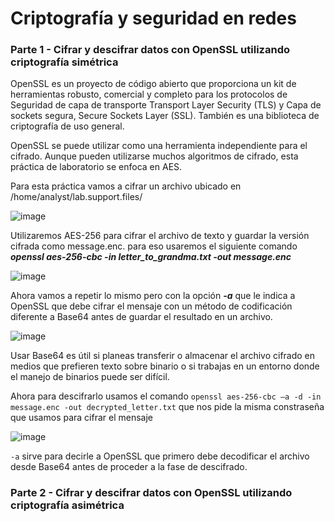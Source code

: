 # Criptografía y seguridad en redes

### Parte 1 - Cifrar y descifrar datos con OpenSSL utilizando criptografía simétrica

OpenSSL es un proyecto de código abierto que proporciona un kit de herramientas robusto, comercial y
completo para los protocolos de Seguridad de capa de transporte Transport Layer Security (TLS) y Capa de
sockets segura, Secure Sockets Layer (SSL). También es una biblioteca de criptografía de uso general.

OpenSSL se puede utilizar como una herramienta independiente para el cifrado. Aunque pueden utilizarse
muchos algoritmos de cifrado, esta práctica de laboratorio se enfoca en AES. 

Para esta práctica vamos a cifrar un archivo ubicado en /home/analyst/lab.support.files/

![image](https://github.com/user-attachments/assets/a080376a-7377-4938-ac7f-12fd86e2fbd2)

Utilizaremos AES-256 para cifrar el archivo de texto y guardar la versión cifrada como message.enc. para eso usaremos el siguiente comando
*__openssl aes-256-cbc -in letter_to_grandma.txt -out message.enc__*

![image](https://github.com/user-attachments/assets/6ad88953-f28c-4812-8f28-025dfa08036c)

Ahora vamos a repetir lo mismo pero con la opción *__-a__*  que le indica a OpenSSL que debe cifrar el mensaje con un método de
codificación diferente a Base64 antes de guardar el resultado en un archivo.

![image](https://github.com/user-attachments/assets/14debf5d-00f5-4b44-a566-03c09ec41955)

Usar Base64 es útil si planeas transferir o almacenar el archivo cifrado en medios que prefieren texto sobre binario o si trabajas en un entorno donde el manejo de binarios puede ser difícil.

Ahora para descifrarlo usamos el comando `openssl aes-256-cbc –a -d -in message.enc -out decrypted_letter.txt` que nos pide la misma constraseña que usamos para cifrar el mensaje

![image](https://github.com/user-attachments/assets/6e340d53-fdd0-4e32-912e-3475990189f5)

`-a` sirve para decirle a OpenSSL que primero debe decodificar el archivo desde Base64 antes de proceder a la fase de descifrado.

### Parte 2 - Cifrar y descifrar datos con OpenSSL utilizando criptografía asimétrica






